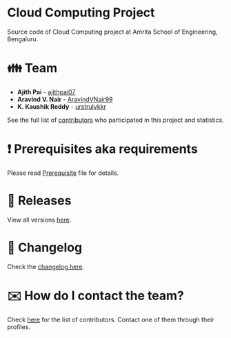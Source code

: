 # Cloud Computing Project

Source code of Cloud Computing project at Amrita School of Engineering, Bengaluru.

# :family: Team

-   **Ajith Pai** - [ajithpai07](https://github.com/ajithpai07)
-   **Aravind V. Nair** - [AravindVNair99](https://github.com/AravindVNair99)
-   **K. Kaushik Reddy** - [urstrulykkr](https://github.com/urstrulykkr)

See the full list of [contributors](https://github.com/ajithpai07/Cloud-Computing-Project/graphs/contributors) who participated in this project and statistics.

# :heavy_exclamation_mark: Prerequisites aka requirements

Please read [Prerequisite](Prerequisite.md) file for details.

# :bookmark: Releases

View all versions [here](https://github.com/ajithpai07/Cloud-Computing-Project/releases).

# :scroll: Changelog

Check the [changelog here](https://github.com/ajithpai07/Cloud-Computing-Project/commits/master).

# :envelope: How do I contact the team?

Check [here](https://github.com/ajithpai07/Cloud-Computing-Project/graphs/contributors) for the list of contributors. Contact one of them through their profiles.
